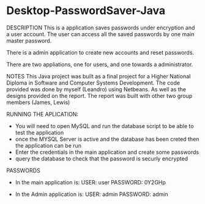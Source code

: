 # Desktop-PasswordSaver-Java
DESCRIPTION
This is a application saves passwords under encryption and a user account.
The user can access all the saved passwords by one main master password.

There is a admin application to create new accounts and reset passwords. 

There are two appliations, one for users, and one towards a administrator.


NOTES
This Java project was built as a final project for a Higher National Diploma in Software and Computer Systems Development.
The code provided was done by myself (Leandro) using Netbeans. 
As well as the designs provided on the report.
The report was built with other two group members (James, Lewis) 

RUNNING THE APLICATION:
 - You will need to open MySQL and run the database script to be  able to test the application
 - once the MYSQL Server is active and the database has been creted then the application can be run
 - Enter the credentials in the main application and create some passwords
 - query the database to check that the password is securly encrypted

PASSWORDS
- In the main application is:
	USER:         user 
	PASSWORD:        0Y2GHp

- In the Admin application is:
	 USER:          admin 
	 PASSWORD:          admin

